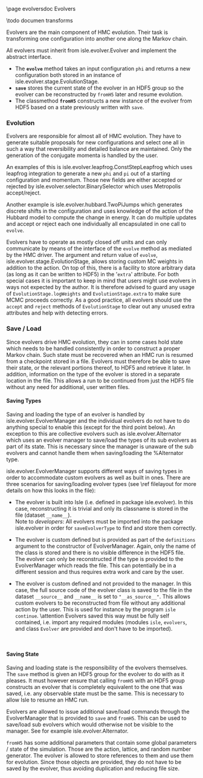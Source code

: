 \page evolversdoc Evolvers

\todo documen transforms

Evolvers are the main component of HMC evolution.
Their task is transforming one configuration into another one along the Markov chain.

All evolvers must inherit from isle.evolver.Evolver and implement the abstract interface.
- The <B>`evolve`</B> method takes an input configuration `phi` and returns
  a new configuration both stored in an instance of isle.evolver.stage.EvolutionStage.
- <B>`save`</B> stores the current state of the evolver in an HDF5 group so the evolver can
  be reconstructed by `fromH5` later and resume evolution.
- The classmethod <B>`fromH5`</B> constructs a new instance of the evolver from HDF5 based
  on a state previously written with `save`.


### Evolution

Evolvers are responsible for almost all of HMC evolution.
They have to generate suitable proposals for new configurations and
select one all in such a way that reversibility and detailed balance are maintained.
Only the generation of the conjugate momenta is handled by the user.

An examples of this is isle.evolver.leapfrog.ConstStepLeapfrog which uses leapfrog integration
to generate a new `phi` and `pi` out of a starting configuration and momentum.
Those new fields are either accepted or rejected by isle.evolver.selector.BinarySelector which
uses Metropolis accept/reject.

Another example is isle.evolver.hubbard.TwoPiJumps which generates discrete shifts in the
configuration and uses knowledge of the action of the Hubbard model to compute the change in energy.
It can do multiple updates and accept or reject each one individually all encapsulated
in one call to `evolve`.

Evolvers have to operate as mostly closed off units and can only communicate by means of
the interface of the `evolve` method as mediated by the HMC driver.
The argument and return value of `evolve`, isle.evolver.stage.EvolutionStage, allows
storing custom MC weights in addition to the action.
On top of this, there is a facility to store arbitrary data (as long as it can be written to HDF5)
in the '`extra`' attribute.
For both special cases it is important to keep in mind that users might use evolvers in ways
not expected by the author.
It is therefore advised to guard any usage of `EvolutionStage.logWeights` and
`EvolutionStage.extra` to make sure MCMC proceeds correctly.
As a good practice, all evolvers should use the `accept` and `reject` methods of
`EvolutionStage` to clear out any unused extra attributes and help with detecting errors.


### Save / Load

Since evolvers drive HMC evolution, they can in some cases hold state which needs to be
handled consistently in order to construct a proper Markov chain.
Such state must be recovered when an HMC run is resumed from a checkpoint stored in a file.
Evolvers must therefore be able to save their state, or the relevant portions thereof, to HDF5
and retrieve it later.
In addition, information on the type of the evolver is stored in a separate location in the file.
This allows a run to be continued from just the HDF5 file without any need for
additional, user written files.

#### Saving Types

Saving and loading the type of an evolver is handled by isle.evolver.EvolverManager and the
individual evolvers do not have to do anything special to enable this
(except for the third point below).
An exception to this are collective evolvers such as isle.evolver.Alternator which uses an
evolver manager to save/load the types of its sub evolvers as part of its state.
This is necessary since the manager is unaware of the sub evolvers and cannot handle them when
saving/loading the %Alternator type.

isle.evolver.EvolverManager supports different ways of saving types in order to accommodate
custom evolvers as well as built in ones.
There are three scenarios for saving/loading evolver types
(see \ref filelayout for more details on how this looks in the file):
- The evolver is built into Isle (i.e. defined in package isle.evolver).
  In this case, reconstructing it is trivial and only its classname is stored in the file
  (dataset `__name__`).<br>
  Note to *developers*: All evolvers must be imported into the package isle.evolver
  in order for `saveEvolverType` to find and store them correctly.

- The evolver is custom defined but is provided as part of the `definitions` argument
  to the constructor of EvolverManager.
  Again, only the name of the class is stored and there is no visible difference
  in the HDF5 file.<br>
  The evolver can only be reconstructed if the type is provided to the EvolverManager
  which reads the file.
  This can potentially be in a different session and thus requires extra work and care by the user.

- The evolver is custom defined and not provided to the manager.
  In this case, the full source code of the evolver class is saved to the file in the dataset
  `__source__` and `__name__` is set to `"__as_source__"`.
  This allows custom evolvers to be reconstructed from file without any additional action by
  the user.
  This is used for instance by the program `isle continue`.
  \attention
      Evolvers saved this way must be fully self contained, i.e. import
      any required modules (modules `isle`, `evolvers`, and class `Evolver`
      are provided and don't have to be imported).

  &nbsp;


#### Saving State

Saving and loading state is the responsibility of the evolvers themselves.
The `save` method is given an HDF5 group for the evolver to do with as it pleases.
It must however ensure that calling `fromH5` with an HDF5 group constructs an evolver
that is completely equivalent to the one that was saved, i.e. any observable state must
be the same.
This is necessary to allow Isle to resume an HMC run.

Evolvers are allowed to issue additional save/load commands through the EvolverManager
that is provided to `save` and `fromH5`.
This can be used to save/load sub evolvers which would otherwise not be visible to
the manager.
See for example isle.evolver.Alternator.

`fromH5` has some additional parameters that contain some global parameters / state
of the simulation.
Those are the action, lattice, and random number generator.
The evolver is allowed to store references to them and use them for evolution.
Since those objects are provided, they do not have to be saved by the evolver,
thus avoiding duplication and reducing file size.
